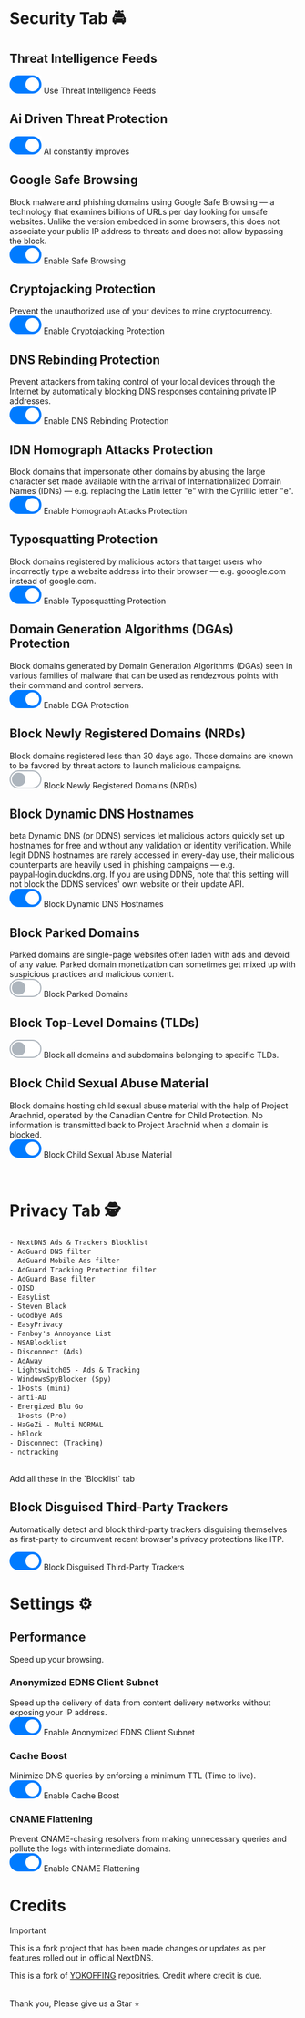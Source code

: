 # Security Tab 🚔
## Threat Intelligence Feeds
![Enabled](https://github.com/mrdarksidetm/Nextdns-Device-ID-Setup/blob/9d1a40ee6b6f71d49821ede6e3b071f47ae4b464/icons/enabled.svg) Use Threat Intelligence Feeds

## Ai Driven Threat Protection
![Enabled](https://github.com/mrdarksidetm/Nextdns-Device-ID-Setup/blob/9d1a40ee6b6f71d49821ede6e3b071f47ae4b464/icons/enabled.svg) AI constantly improves

## Google Safe Browsing
Block malware and phishing domains using Google Safe Browsing — a technology that examines billions of URLs per day looking for unsafe websites. Unlike the version embedded in some browsers, this does not associate your public IP address to threats and does not allow bypassing the block.<br>
![Enabled](https://github.com/mrdarksidetm/Nextdns-Device-ID-Setup/blob/9d1a40ee6b6f71d49821ede6e3b071f47ae4b464/icons/enabled.svg) Enable Safe Browsing

## Cryptojacking Protection
Prevent the unauthorized use of your devices to mine cryptocurrency.<br>
![Enabled](https://github.com/mrdarksidetm/Nextdns-Device-ID-Setup/blob/9d1a40ee6b6f71d49821ede6e3b071f47ae4b464/icons/enabled.svg) Enable Cryptojacking Protection

## DNS Rebinding Protection
Prevent attackers from taking control of your local devices through the Internet by automatically blocking DNS responses containing private IP addresses. <br>
![Enabled](https://github.com/mrdarksidetm/Nextdns-Device-ID-Setup/blob/9d1a40ee6b6f71d49821ede6e3b071f47ae4b464/icons/enabled.svg) Enable DNS Rebinding Protection

## IDN Homograph Attacks Protection
Block domains that impersonate other domains by abusing the large character set made available with the arrival of Internationalized Domain Names (IDNs) — e.g. replacing the Latin letter "e" with the Cyrillic letter "е".<br>
![Enabled](https://github.com/mrdarksidetm/Nextdns-Device-ID-Setup/blob/9d1a40ee6b6f71d49821ede6e3b071f47ae4b464/icons/enabled.svg) Enable Homograph Attacks Protection

## Typosquatting Protection
Block domains registered by malicious actors that target users who incorrectly type a website address into their browser — e.g. gooogle.com instead of google.com.<br>
![Enabled](https://github.com/mrdarksidetm/Nextdns-Device-ID-Setup/blob/9d1a40ee6b6f71d49821ede6e3b071f47ae4b464/icons/enabled.svg) Enable Typosquatting Protection

## Domain Generation Algorithms (DGAs) Protection
Block domains generated by Domain Generation Algorithms (DGAs) seen in various families of malware that can be used as rendezvous points with their command and control servers.<br>
![Enabled](https://github.com/mrdarksidetm/Nextdns-Device-ID-Setup/blob/9d1a40ee6b6f71d49821ede6e3b071f47ae4b464/icons/enabled.svg) Enable DGA Protection

## Block Newly Registered Domains (NRDs)
Block domains registered less than 30 days ago. Those domains are known to be favored by threat actors to launch malicious campaigns.<br>
![Disabled](https://github.com/mrdarksidetm/Nextdns-Device-ID-Setup/blob/9d1a40ee6b6f71d49821ede6e3b071f47ae4b464/icons/disabled.svg) Block Newly Registered Domains (NRDs)

## Block Dynamic DNS Hostnames
beta
Dynamic DNS (or DDNS) services let malicious actors quickly set up hostnames for free and without any validation or identity verification. While legit DDNS hostnames are rarely accessed in every-day use, their malicious counterparts are heavily used in phishing campaigns — e.g. paypal‑login.duckdns.org.
If you are using DDNS, note that this setting will not block the DDNS services' own website or their update API.<br>
![Enabled](https://github.com/mrdarksidetm/Nextdns-Device-ID-Setup/blob/9d1a40ee6b6f71d49821ede6e3b071f47ae4b464/icons/enabled.svg) Block Dynamic DNS Hostnames

## Block Parked Domains
Parked domains are single-page websites often laden with ads and devoid of any value. Parked domain monetization can sometimes get mixed up with suspicious practices and malicious content.<br>
![Disabled](https://github.com/mrdarksidetm/Nextdns-Device-ID-Setup/blob/9d1a40ee6b6f71d49821ede6e3b071f47ae4b464/icons/disabled.svg) Block Parked Domains

## Block Top-Level Domains (TLDs)
![Disabled](https://github.com/mrdarksidetm/Nextdns-Device-ID-Setup/blob/9d1a40ee6b6f71d49821ede6e3b071f47ae4b464/icons/disabled.svg) Block all domains and subdomains belonging to specific TLDs.

## Block Child Sexual Abuse Material
Block domains hosting child sexual abuse material with the help of Project Arachnid, operated by the Canadian Centre for Child Protection. No information is transmitted back to Project Arachnid when a domain is blocked.<br>
![Enabled](https://github.com/mrdarksidetm/Nextdns-Device-ID-Setup/blob/9d1a40ee6b6f71d49821ede6e3b071f47ae4b464/icons/enabled.svg) Block Child Sexual Abuse Material

<br>

# Privacy Tab 🕵️

```
- NextDNS Ads & Trackers Blocklist
- AdGuard DNS filter
- AdGuard Mobile Ads filter
- AdGuard Tracking Protection filter
- AdGuard Base filter
- OISD
- EasyList
- Steven Black
- Goodbye Ads
- EasyPrivacy
- Fanboy's Annoyance List
- NSABlocklist
- Disconnect (Ads)
- AdAway
- Lightswitch05 - Ads & Tracking
- WindowsSpyBlocker (Spy)
- 1Hosts (mini)
- anti-AD
- Energized Blu Go
- 1Hosts (Pro)
- HaGeZi - Multi NORMAL
- hBlock
- Disconnect (Tracking)
- notracking
```
<br>
Add all these in the `Blocklist` tab <br>

## Block Disguised Third-Party Trackers
Automatically detect and block third-party trackers disguising themselves as first-party to circumvent recent browser's privacy protections like ITP.

![Enabled](https://github.com/mrdarksidetm/Nextdns-Device-ID-Setup/blob/9d1a40ee6b6f71d49821ede6e3b071f47ae4b464/icons/enabled.svg) Block Disguised Third-Party Trackers
<br>

# Settings ⚙️
## Performance
Speed up your browsing. <br>
### Anonymized EDNS Client Subnet
Speed up the delivery of data from content delivery networks without exposing your IP address.<br>
![Enabled](https://github.com/mrdarksidetm/Nextdns-Device-ID-Setup/blob/9d1a40ee6b6f71d49821ede6e3b071f47ae4b464/icons/enabled.svg) Enable Anonymized EDNS Client Subnet

### Cache Boost
Minimize DNS queries by enforcing a minimum TTL (Time to live).<br>
![Enabled](https://github.com/mrdarksidetm/Nextdns-Device-ID-Setup/blob/9d1a40ee6b6f71d49821ede6e3b071f47ae4b464/icons/enabled.svg) Enable Cache Boost

### CNAME Flattening
Prevent CNAME-chasing resolvers from making unnecessary queries and pollute the logs with intermediate domains.<br>
![Enabled](https://github.com/mrdarksidetm/Nextdns-Device-ID-Setup/blob/9d1a40ee6b6f71d49821ede6e3b071f47ae4b464/icons/enabled.svg) Enable CNAME Flattening <br>

# Credits

> [!IMPORTANT]
> This is a fork project that has been made changes or updates as per features rolled out in official NextDNS.
> <br>

This is a fork of [YOKOFFING](https://github.com/yokoffing/NextDNS-Config) repositries.
Credit where credit is due.
<br>
<br>

Thank you, Please give us a Star ⭐
